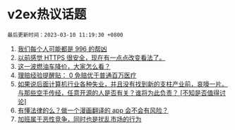 # v2ex热议话题

`最后更新时间：2023-03-10 11:19:30 +0800`

1. [我们每个人可能都是 996 的帮凶](https://www.v2ex.com/t/922635)
1. [以前感觉 HTTPS 很安全，现在有一点点改变看法了。](https://www.v2ex.com/t/922534)
1. [这一波燃油车降价，大家怎么看？](https://www.v2ex.com/t/922770)
1. [理赔经验提醒贴： 0 免赔优于普通百万医疗](https://www.v2ex.com/t/922544)
1. [如果说后面计算机行业各种失业，并且没有找到新的支柱产业前，哀嚎一片。与那些空手传经，任意开源的人是否有关？谁将为此负责？ [不知是否值得讨论]](https://www.v2ex.com/t/922575)
1. [有懂法律的么？做一个漫画翻译的 app 会不会有风险？](https://www.v2ex.com/t/922528)
1. [加班属于恶性竞争，同时也是扰乱市场的行为](https://www.v2ex.com/t/922771)

